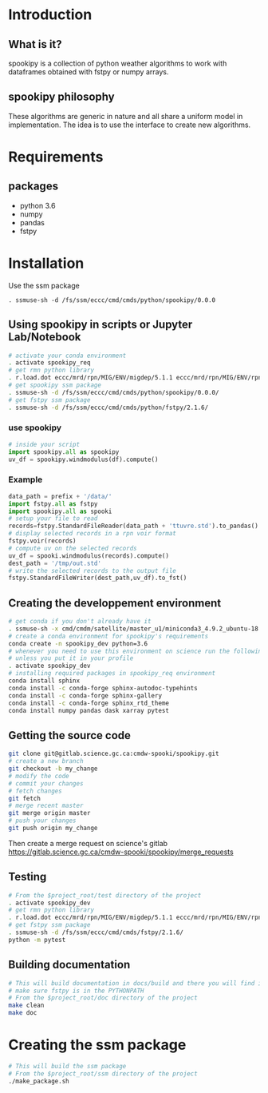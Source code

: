 # Introduction

## What is it?

spookipy is a collection of python weather algorithms to work with
dataframes obtained with fstpy or numpy arrays.

## spookipy philosophy

These algorithms are generic in nature and all share a uniform model in
implementation. The idea is to use the interface to create new
algorithms.

# Requirements

## packages

-   python 3.6
-   numpy
-   pandas
-   fstpy

# Installation

Use the ssm package

    . ssmuse-sh -d /fs/ssm/eccc/cmd/cmds/python/spookipy/0.0.0

## Using spookipy in scripts or Jupyter Lab/Notebook

``` bash
# activate your conda environment
. activate spookipy_req
# get rmn python library
. r.load.dot eccc/mrd/rpn/MIG/ENV/migdep/5.1.1 eccc/mrd/rpn/MIG/ENV/rpnpy/2.1.2
# get spookipy ssm package
. ssmuse-sh -d /fs/ssm/eccc/cmd/cmds/python/spookipy/0.0.0/
# get fstpy ssm package
. ssmuse-sh -d /fs/ssm/eccc/cmd/cmds/python/fstpy/2.1.6/
```

### use spookipy

``` python
# inside your script
import spookipy.all as spookipy
uv_df = spookipy.windmodulus(df).compute()
```

### Example

``` python
data_path = prefix + '/data/'
import fstpy.all as fstpy
import spookipy.all as spooki
# setup your file to read
records=fstpy.StandardFileReader(data_path + 'ttuvre.std').to_pandas()
# display selected records in a rpn voir format
fstpy.voir(records)
# compute uv on the selected records
uv_df = spooki.windmodulus(records).compute()
dest_path = '/tmp/out.std'
# write the selected records to the output file
fstpy.StandardFileWriter(dest_path,uv_df).to_fst()
```

## Creating the developpement environment

``` bash
# get conda if you don't already have it
. ssmuse-sh -x cmd/cmdm/satellite/master_u1/miniconda3_4.9.2_ubuntu-18.04-skylake-64
# create a conda environment for spookipy's requirements
conda create -n spookipy_dev python=3.6
# whenever you need to use this environment on science run the following (if you have'nt loaded the conda ssm, you'll need to do it everytime)
# unless you put it in your profile
. activate spookipy_dev
# installing required packages in spookipy_req environment
conda install sphinx
conda install -c conda-forge sphinx-autodoc-typehints
conda install -c conda-forge sphinx-gallery
conda install -c conda-forge sphinx_rtd_theme
conda install numpy pandas dask xarray pytest
```

## Getting the source code

``` bash
git clone git@gitlab.science.gc.ca:cmdw-spooki/spookipy.git
# create a new branch
git checkout -b my_change
# modify the code
# commit your changes
# fetch changes
git fetch
# merge recent master
git merge origin master
# push your changes
git push origin my_change
```

Then create a merge request on science\'s gitlab
<https://gitlab.science.gc.ca/cmdw-spooki/spookipy/merge_requests>

## Testing

``` bash
# From the $project_root/test directory of the project
. activate spookipy_dev
# get rmn python library
. r.load.dot eccc/mrd/rpn/MIG/ENV/migdep/5.1.1 eccc/mrd/rpn/MIG/ENV/rpnpy/2.1.2
# get fstpy ssm package
. ssmuse-sh -d /fs/ssm/eccc/cmd/cmds/fstpy/2.1.6/
python -m pytest
```

## Building documentation

``` bash
# This will build documentation in docs/build and there you will find index.html
# make sure fstpy is in the PYTHONPATH
# From the $project_root/doc directory of the project
make clean
make doc
```

# Creating the ssm package

``` bash
# This will build the ssm package
# From the $project_root/ssm directory of the project
./make_package.sh
```
